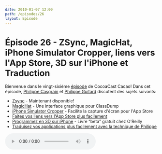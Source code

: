 ```yaml
---
date: 2010-01-07 12:00
path: /episodes/26
layout: Episode
---
```

# Épisode 26 - ZSync, MagicHat, iPhone Simulator Cropper, liens vers l'App Store, 3D sur l'iPhone et Traduction
<p>Bienvenue dans le vingt-sixième <a href="https://archive.org/download/cacaocast/cacaocast_26.mp3" title="CocoaCast Cacao Episode 26">épisode</a> de CocoaCast Cacao! Dans cet épisode, <a href="http://www.twitter.com/philippec" title="Philippe Casgrain sur Twitter">Philippe Casgrain</a> et <a href="http://www.twitter.com/philippeguitard" title="Philippe Guitard sur Twitter">Philippe Guitard</a> discutent des sujets suivants:</p>
<ul><li><a href="http://github.com/mzarra/ZSync" title="Zsync">Zsync</a> - Maintenant disponible!</li>
<li><a href="http://github.com/rentzsch/MagicHat" title="MagicHat">MagicHat</a> - Une interface graphique pour ClassDump</li>
<li><a href="http://www.curioustimes.de/iphonesimulatorcropper/" title="iPhone Simulator Cropper">iPhone Simulator Cropper</a> - Facilite la capture d'écran pour l'App Store</li>
<li><a href="http://developer.apple.com/iphone/library/qa/qa2008/qa1633.html" title="Faites vos liens vers l'App Store plus facilement">Faites vos liens vers l'App Store plus facilement</a></li>
<li><a href="http://iphone-3d-programming.labs.oreilly.com/" title="Programmez en 3D sur iPhone">Programmez en 3D sur iPhone</a> - Livre &ldquo;beta&rdquo; gratuit chez O'Reilly</li>
<li><a href="http://developer.casgrain.com/?p=94" title="Traduisez vos applications plus facilement avec la technique de Philippe">Traduisez vos applications plus facilement avec la technique de Philippe</a></li>
</ul>
<p><audio controls><source src="https://archive.org/download/cacaocast/cacaocast_26.mp3" type="audio/mpeg"><source src="https://archive.org/download/cacaocast/cacaocast_26.mp3" type="audio/mp4">Votre navigateur ne supporte pas l'élément audio / Your browser does not support the audio element.</audio></p>
